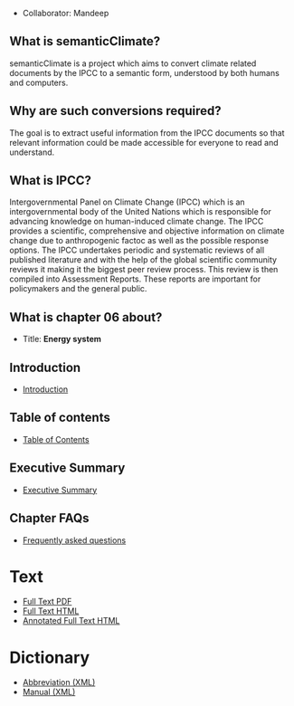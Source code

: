 
* Collaborator: Mandeep

## What is semanticClimate? 
semanticClimate is a project which aims to convert climate related documents by the IPCC to a semantic form, understood by both humans and computers. 

## Why are such conversions required? 
The goal is to extract useful information from the IPCC documents so that  relevant information could be made accessible for everyone to read and understand.

## What is IPCC? 

Intergovernmental Panel on Climate Change (IPCC) which is an intergovernmental body of the United Nations which is responsible for advancing knowledge on human-induced climate change. The IPCC provides a scientific, comprehensive and objective information on climate change due to anthropogenic factoc as well as the possible response options. The IPCC undertakes periodic and systematic reviews of all published literature and with the help of the global scientific community reviews it making it the biggest peer review process. This review is then compiled into Assessment Reports. These reports are important for policymakers and the general public. 

## What is chapter 06 about?  

* Title: **Energy system** 

## Introduction
* [Introduction](https://github.com/petermr/semanticClimate/blob/main/ipcc/ar6/wg3/Chapter06/Introduction.md)

## Table of contents
* [Table of Contents](https://github.com/petermr/semanticClimate/blob/main/ipcc/ar6/wg3/Chapter06/table_of_contents.md)

## Executive Summary
* [Executive Summary]()

## Chapter FAQs
* [Frequently asked questions](https://github.com/petermr/semanticClimate/blob/main/ipcc/ar6/wg3/Chapter06/FAQs.md)


# Text

* [Full Text PDF](https://github.com/petermr/semanticClimate/blob/main/ipcc/ar6/wg3/Chapter06/fulltext.pdf)
* [Full Text HTML](https://htmlpreview.github.io/?https://github.com/petermr/semanticClimate/blob/main/ipcc/ar6/wg3/Chapter06/fulltext.html)
* [Annotated Full Text HTML]()  

# Dictionary
* [Abbreviation (XML)](https://github.com/petermr/semanticClimate/blob/main/ipcc/ar6/wg3/Chapter06/dict/ip_3_6_energy_abb.xml)
* [Manual (XML)](https://github.com/petermr/semanticClimate/blob/main/ipcc/ar6/wg3/Chapter06/dict/ip_3_6_energy_man.xml)
